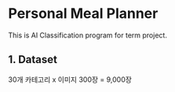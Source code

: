 # Personal Meal Planner
This is AI Classification program for term project.


## 1. Dataset
30개 카테고리 x 이미지 300장 = 9,000장
